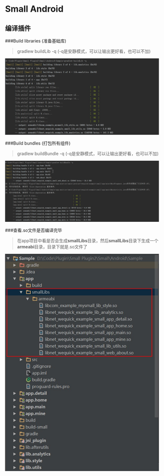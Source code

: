 # Small Android
## 编译插件



###Build libraries (准备基础库)
  > gradlew buildLib -q (-q是安静模式，可以让输出更好看，也可以不加)

![Build Libraries](https://github.com/ouyangpeng/Small/blob/master/Android/screen/small_1.jpg)

###Build bundles (打包所有组件)

  > gradlew buildBundle -q (-q是安静模式，可以让输出更好看，也可以不加)

![Build Bundles](https://github.com/ouyangpeng/Small/blob/master/Android/screen/small_2.jpg)



###查看.so文件是否编译完毕
  > 在app项目中看是否会生成**smallLibs**目录，然后**smallLibs**目录下生成一个**armeabi**目录，目录下就是.so文件了

![.so文件](https://github.com/ouyangpeng/Small/blob/master/Android/screen/small_3.jpg)